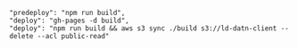     "predeploy": "npm run build",
    "deploy": "gh-pages -d build",
    "deploy": "npm run build && aws s3 sync ./build s3://ld-datn-client --delete --acl public-read"